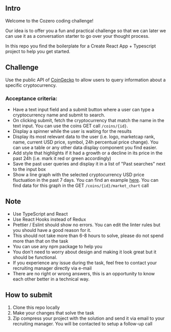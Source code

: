 ## Intro

Welcome to the Cozero coding challenge!

Our idea is to offer you a fun and practical challenge so that we can later we can use it as a conversation starter to go over your thought process.

In this repo you find the boilerplate for a Create React App + Typescript project to help you get started.

## Challenge

Use the public API of [CoinGecko](https://www.coingecko.com/en/api) to allow users to query information about a specific cryptocurrency.

### Acceptance criteria:

- Have a text input field and a submit button where a user can type a cryptocurrency name and submit to search.
- On clicking submit, fetch the cryptocurrency that match the name in the text input. You can use the coins GET call `/coins/{id}`.
- Display a spinner while the user is waiting for the results
- Display its most relevant data to the user (i.e. logo, marketcap rank, name, current USD price, symbol, 24h percentual price change). You can use a table or any other data display component you find easier.
- Add style that highlights if it had a growth or a decline in its price in the past 24h (i.e. mark it red or green accordingly)
- Save the past user queries and display it in a list of "Past searches" next to the input box
- Show a line graph with the selected cryptocurrency USD price fluctuation in the past 7 days. You can find an example [here](https://www.coingecko.com/en/coins/ethereum). You can find data for this graph in the GET `/coins/{id}/market_chart` call

## Note

- Use TypeScript and React
- Use React Hooks instead of Redux
- Prettier / Eslint should show no errors. You can edit the linter rules but you should have a good reason for it.
- This should not take more than 6-8 hours to solve, please do not spend more than that on the task
- You can use any npm package to help you
- You don't need to worry about design and making it look great but it should be functional.
- If you experience any issue during the task, feel free to contact your recruiting manager directly via e-mail
- There are no right or wrong answers, this is an opportunity to know each other better in a technical way.

## How to submit

1. Clone this repo locally
2. Make your changes that solve the task
3. Zip compress your project with the solution and send it via email to your recruiting manager. You will be contacted to setup a follow-up call

